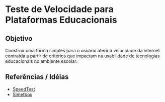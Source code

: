 # Teste de Velocidade para Plataformas Educacionais

## Objetivo
Construir uma forma simples para o usuário aferir a velocidade da internet contratda a partir de critérios que impactam na usabilidade de tecnologias educacionais no ambiente escolar. 

## Referências / Idéias 

- [SpeedTest](http://www.speedtest.net)
- [Simetbox](https://simet.nic.br/simetbox.html)
